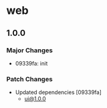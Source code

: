 # web

## 1.0.0

### Major Changes

- 09339fa: init

### Patch Changes

- Updated dependencies [09339fa]
  - ui@1.0.0
